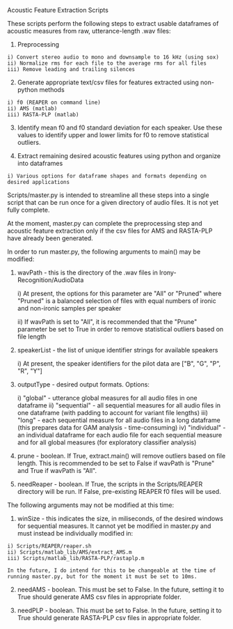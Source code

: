 Acoustic Feature Extraction Scripts

These scripts perform the following steps to extract usable dataframes of acoustic measures from raw, utterance-length .wav files:

  1) Preprocessing
  
    i) Convert stereo audio to mono and downsample to 16 kHz (using sox)
    ii) Normalize rms for each file to the average rms for all files
    iii) Remove leading and trailing silences
    
  2) Generate appropriate text/csv files for features extracted using non-python methods
    
    i) f0 (REAPER on command line)
    ii) AMS (matlab)
    iii) RASTA-PLP (matlab)
    
  3) Identify mean f0 and f0 standard deviation for each speaker. Use these values to identify upper and lower limits for f0 to remove statistical outliers.
  
  4) Extract remaining desired acoustic features using python and organize into dataframes
    
    i) Various options for dataframe shapes and formats depending on desired applications
    
Scripts/master.py is intended to streamline all these steps into a single script that can be run once for a given directory of audio files. It is not yet fully complete.

At the moment, master.py can complete the preprocessing step and acoustic feature extraction only if the csv files for AMS and RASTA-PLP have already been generated.
  
In order to run master.py, the following arguments to main() may be modified:

  1) wavPath - this is the directory of the .wav files in Irony-Recognition/AudioData
     
     i) At present, the options for this parameter are "All" or "Pruned" where "Pruned" is a balanced selection of files with equal numbers of ironic and non-ironic samples per speaker
     
     ii) If wavPath is set to "All", it is recommended that the "Prune" parameter be set to True in order to remove statistical outliers based on file length
  
  2) speakerList - the list of unique identifier strings for available speakers
     
     i) At present, the speaker identifiers for the pilot data are ["B", "G", "P", "R", "Y"]
  
  3) outputType - desired output formats. Options:
     
     i) "global" - utterance global measures for all audio files in one dataframe
     ii) "sequential" - all sequential measures for all audio files in one dataframe (with padding to account for variant file lengths)
     iii) "long" - each sequential measure for all audio files in a long dataframe (this prepares data for GAM analysis - time-consuming)
     iv) "individual" - an individual dataframe for each audio file for each sequential measure and for all global measures (for exploratory classifier analysis)
  
  4) prune - boolean. If True, extract.main() will remove outliers based on file length. This is recommended to be set to False if wavPath is "Prune" and True if wavPath is "All".
  
  5) needReaper - boolean. If True, the scripts in the Scripts/REAPER directory will be run. If False, pre-existing REAPER f0 files will be used.
  
The following arguments may not be modified at this time:

  1) winSize - this indicates the size, in miliseconds, of the desired windows for sequential measures. It cannot yet be modified in master.py and must instead be individually modified in:
    
    i) Scripts/REAPER/reaper.sh
    ii) Scripts/matlab_lib/AMS/extract_AMS.m
    iii) Scripts/matlab_lib/RASTA-PLP/rastaplp.m
    
    In the future, I do intend for this to be changeable at the time of running master.py, but for the moment it must be set to 10ms.
  
  2) needAMS - boolean. This must be set to False. In the future, setting it to True should generate AMS csv files in appropriate folder.
  
  3) needPLP - boolean. This must be set to False. In the future, setting it to True should generate RASTA-PLP csv files in appropriate folder.
